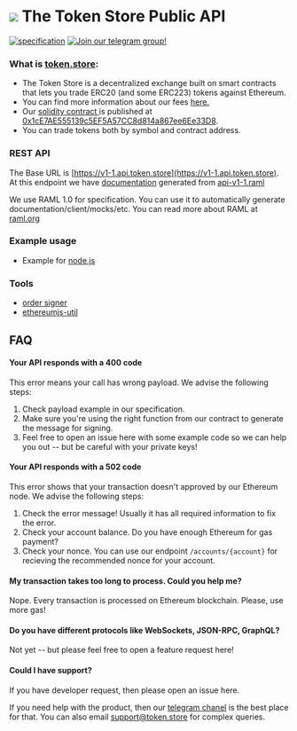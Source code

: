 # <img src="https://avatars2.githubusercontent.com/u/29560114?s=24&v=4"> The Token Store Public API

[![specification](https://img.shields.io/badge/raml-1.0-blue.svg)](https://github.com/raml-org/raml-spec/blob/master/versions/raml-10/raml-10.md/)
[![Join our telegram group!](https://img.shields.io/badge/telegram-@thetokenstore-32a2da.svg)](https://telegram.me/thetokenstore)


### What is [token.store](https://token.store):

- The Token Store is a decentralized exchange built on smart contracts that lets you trade ERC20 (and some ERC223) tokens against Ethereum.
- You can find more information about our fees [here.](https://token.store/fees)
- Our [solidity contract ](https://github.com/tokenstore/contract) is published at [0x1cE7AE555139c5EF5A57CC8d814a867ee6Ee33D8](https://etherscan.io/address/0x1ce7ae555139c5ef5a57cc8d814a867ee6ee33d8#code).
- You can trade tokens both by symbol and contract address.

### REST API

The Base URL is [https://v1-1.api.token.store](https://v1-1.api.token.store). At this endpoint we have [documentation](https://docs.api.token.store) generated from  [api-v1-1.raml](api-v1-1.raml)

We use RAML 1.0 for specification. You can use it to automatically generate documentation/client/mocks/etc. You can read more about RAML at [raml.org](https://raml.org/)

### Example usage

- Example for [node.js](bots-example/js/)

### Tools

- [order signer](https://www.npmjs.com/package/@token.store/ethjs-order-signer)
- [ethereumjs-util](https://www.npmjs.com/package/ethereumjs-util)

## FAQ

#### Your API responds with a 400 code

This error means your call has wrong payload. We advise the following steps:

1. Check payload example in our specification.
2. Make sure you're using the right function from our contract to generate the message for signing.
3. Feel free to open an issue here with some example code so we can help you out -- but be careful with your private keys!

#### Your API responds with a 502 code

This error shows that your transaction doesn't approved by our Ethereum node. We advise the following steps:

1. Check the error message! Usually it has all required information to fix the error.
2. Check your account balance. Do you have enough Ethereum for gas payment?
3. Check your nonce. You can use our endpoint `/accounts/{account}` for recieving the recommended nonce for your account.

#### My transaction takes too long to process. Could you help me?

Nope. Every transaction is processed on Ethereum blockchain. Please, use more gas!

#### Do you have different protocols like WebSockets, JSON-RPC, GraphQL?

Not yet -- but please feel free to open a feature request here!

#### Could I have support?

If you have developer request, then please open an issue here.

If you need help with the product, then our [telegram chanel](https://telegram.me/thetokenstore) is the best place for that. You can also email support@token.store for complex queries.
